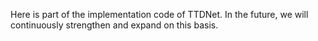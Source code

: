 Here is part of the implementation code of TTDNet. In the future, we will continuously strengthen and expand on this basis.
